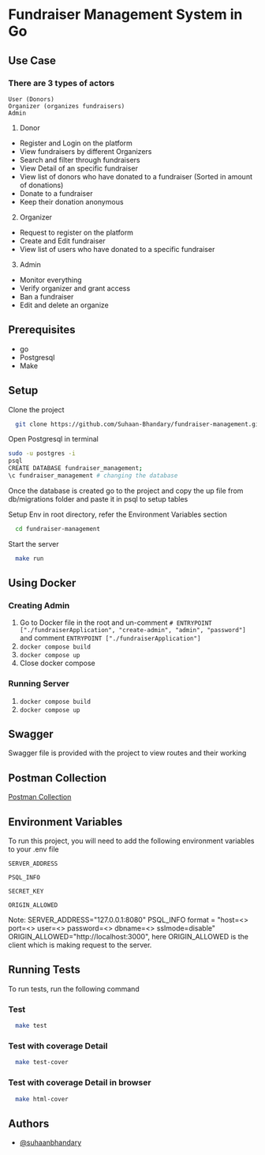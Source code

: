 # Fundraiser Management System in Go

## Use Case

### There are 3 types of actors

```
User (Donors)
Organizer (organizes fundraisers)
Admin
```

1. Donor

- Register and Login on the platform
- View fundraisers by different Organizers
- Search and filter through fundraisers
- View Detail of an specific fundraiser
- View list of donors who have donated to a fundraiser (Sorted in amount of donations)
- Donate to a fundraiser
- Keep their donation anonymous

2. Organizer

- Request to register on the platform
- Create and Edit fundraiser
- View list of users who have donated to a specific fundraiser

3. Admin

- Monitor everything
- Verify organizer and grant access
- Ban a fundraiser
- Edit and delete an organize

## Prerequisites

- go
- Postgresql
- Make

## Setup

Clone the project

```bash
  git clone https://github.com/Suhaan-Bhandary/fundraiser-management.git
```

Open Postgresql in terminal

```bash
sudo -u postgres -i 
psql
CREATE DATABASE fundraiser_management;
\c fundraiser_management # changing the database
```

Once the database is created go to the project and copy the up file from db/migrations folder and paste it in psql to setup tables

Setup Env in root directory, refer the Environment Variables section

```bash
  cd fundraiser-management
```

Start the server

```bash
  make run
```

## Using Docker

### Creating Admin

1. Go to Docker file in the root and un-comment `# ENTRYPOINT ["./fundraiserApplication", "create-admin", "admin", "password"]` and comment `ENTRYPOINT ["./fundraiserApplication"]`
1. `docker compose build`
1. `docker compose up`
1. Close docker compose

### Running Server

1. `docker compose build`
1. `docker compose up`

## Swagger

Swagger file is provided with the project to view routes and their working

## Postman Collection

[Postman Collection](https://www.postman.com/mission-architect-94960085/workspace/public/collection/16036286-a6c28b2e-5b8f-4267-b6a7-e999b9e02e7e?action=share&creator=16036286)

## Environment Variables

To run this project, you will need to add the following environment variables to your .env file

`SERVER_ADDRESS`

`PSQL_INFO`

`SECRET_KEY`

`ORIGIN_ALLOWED`

Note:
SERVER_ADDRESS="127.0.0.1:8080"
PSQL_INFO format = "host=\<> port=\<> user=\<> password=\<> dbname=\<> sslmode=disable"
ORIGIN_ALLOWED="http://localhost:3000", here ORIGIN_ALLOWED is the client which is making request to the server.

## Running Tests

To run tests, run the following command

### Test

```bash
  make test
```

### Test with coverage Detail

```bash
  make test-cover
```

### Test with coverage Detail in browser

```bash
  make html-cover
```

## Authors

- [@suhaanbhandary](https://suhaan-bhandary.vercel.app/)
